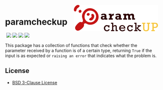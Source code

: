 <img src="https://raw.githubusercontent.com/puzzle-in-a-mug/paramcheckup/main/docs/_static/logo.png" align="right" />

# paramcheckup

<img srd="https://img.shields.io/badge/Python-FFD43B?style=for-the-badge&logo=python&logoColor=blue"> <img src="https://img.shields.io/badge/numpy-%23013243.svg?style=for-the-badge&logo=numpy&logoColor=white"> <img src="https://img.shields.io/badge/Pandas-2C2D72?style=for-the-badge&logo=pandas&logoColor=white"> <img src="https://img.shields.io/badge/Matplotlib-%23ffffff.svg?style=for-the-badge&logo=Matplotlib&logoColor=black"> <img src="https://img.shields.io/badge/License-BSD%203--Clause-blue.svg">

This package has a collection of functions that check whether the parameter received by a function is of a certain type, returning ``True`` if the input is as expected or ``raising an error`` that indicates what the problem is.


<!-- 
## Install

> pip install paramcheckup



## Example


```python
import numpy as np
from scipy import stats
```

Assume a function ``t_test()`` that applies one sample Student's t test to compare means (two sided). This function receives three parameters, which are ``x_data``, ``mu`` and ``alpha``.

```python
def t_test(x_data, mu, alpha):
    
    tcalc = (x_data.mean() - mu)*np.sqrt(x_data)/(x_data.std(ddof=1))
    t_critical = stats.t.ppf(1-alpha/2, x_data.size - 1)
    p_value = (1 - stats.t.cdf(np.abs(tcalc), x_data.size - 1))*2
    if p_value < alpha:
        conclusion = "Reject H0"
    else:
        conclusion = "Fail to reject H0"
    return tcalc, t_critical, p_value, conclusion
```

The ``t_test`` function strongly depends on the ``x_data`` parameter being a one-dimensional numpy array. The ``types.is_numpy(value, param_name, func_name)`` function checks this is True:



```python
from paramcheckup import types
def t_test(x_data, mu, alpha):
    types.is_numpy(x_data, "x_data", "t_test")
    
    tcalc = (x_data.mean() - mu)*np.sqrt(x_data)/(x_data.std(ddof=1))
    t_critical = stats.t.ppf(1-alpha/2, x_data.size - 1)
    p_value = (1 - stats.t.cdf(np.abs(tcalc), x_data.size - 1))*2
    if p_value < alpha:
        conclusion = "Reject H0"
    else:
        conclusion = "Fail to reject H0"
    return tcalc, t_critical, p_value, conclusion
```

If we use the function passing a ``list`` instead of a ``NumpyArray``, an ``TypeError`` error will be raised informing the user what the error is:
 -->



## License

- [BSD 3-Clause License]("https://github.com/puzzle-in-a-mug/paramcheckup/blob/main/LICENSE")




